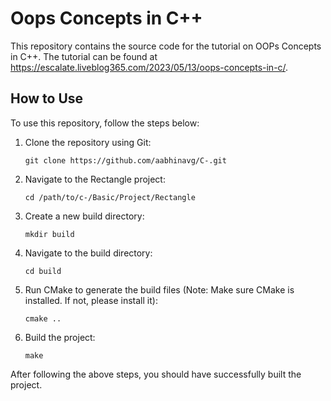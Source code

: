 
  </head>
  <body>
    <h1>Oops Concepts in C++</h1>
    <p>This repository contains the source code for the tutorial on OOPs Concepts in C++. The tutorial can be found at <a href="https://escalate.liveblog365.com/2023/05/13/oops-concepts-in-c/">https://escalate.liveblog365.com/2023/05/13/oops-concepts-in-c/</a>.</p>
    <h2>How to Use</h2>
    <p>To use this repository, follow the steps below:</p>
    <ol>
      <li>Clone the repository using Git:</li>
      <pre><code>git clone https://github.com/aabhinavg/C-.git</code></pre>
      <li>Navigate to the Rectangle project:</li>
      <pre><code>cd /path/to/c-/Basic/Project/Rectangle</code></pre>
      <li>Create a new build directory:</li>
      <pre><code>mkdir build</code></pre>
      <li>Navigate to the build directory:</li>
      <pre><code>cd build</code></pre>
      <li>Run CMake to generate the build files (Note: Make sure CMake is installed. If not, please install it):</li>
      <pre><code>cmake ..</code></pre>
      <li>Build the project:</li>
      <pre><code>make</code></pre>
    </ol>
    <p>After following the above steps, you should have successfully built the project.</p>
  </body>
</html>
